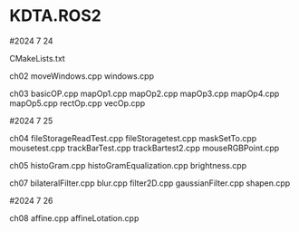 # KDTA.ROS2


#2024 7 24

CMakeLists.txt 

ch02
moveWindows.cpp
windows.cpp

ch03
basicOP.cpp
mapOp1.cpp
mapOp2.cpp
mapOp3.cpp
mapOp4.cpp
mapOp5.cpp
rectOp.cpp
vecOp.cpp




#2024 7 25

ch04
fileStorageReadTest.cpp
fileStoragetest.cpp
maskSetTo.cpp
mousetest.cpp
trackBarTest.cpp
trackBartest2.cpp
mouseRGBPoint.cpp

ch05
histoGram.cpp
histoGramEqualization.cpp
brightness.cpp

ch07
bilateralFilter.cpp
blur.cpp
filter2D.cpp
gaussianFilter.cpp
shapen.cpp

#2024 7 26

ch08
affine.cpp
affineLotation.cpp
